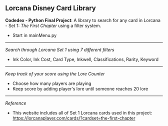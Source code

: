 ## Lorcana Disney Card Library
**Codedex - Python Final Project**: A library to search for any card in Lorcana - Set 1: *The First Chapter* using a filter system. 

- Start in mainMenu.py
---
*Search through Lorcana Set 1 using 7 different filters*
- Ink Color, Ink Cost, Card Type, Inkwell, Classifications, Rarity, Keyword
---
*Keep track of your score using the Lore Counter*
- Choose how many players are playing
- Keep score by adding player's lore until someone reaches 20 lore
---
*Reference*
- This website includes all of Set 1 Lorcana cards used in this project: https://lorcanaplayer.com/cards/?cardset=the-first-chapter